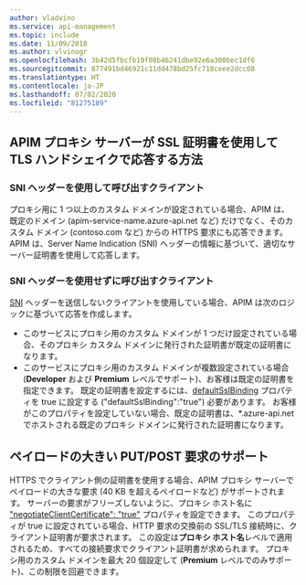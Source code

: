 ```yaml
---
author: vladvino
ms.service: api-management
ms.topic: include
ms.date: 11/09/2018
ms.author: vlvinogr
ms.openlocfilehash: 3b42d5fbcfb19f08b46241dbe92e6a300bec1df6
ms.sourcegitcommit: 877491bd46921c11dd478bd25fc718ceee2dcc08
ms.translationtype: HT
ms.contentlocale: ja-JP
ms.lasthandoff: 07/02/2020
ms.locfileid: "81275189"
---
```

## <a name="how-apim-proxy-server-responds-with-ssl-certificates-in-the-tls-handshake"></a>APIM プロキシ サーバーが SSL 証明書を使用して TLS ハンドシェイクで応答する方法

### <a name="clients-calling-with-sni-header"></a>SNI ヘッダーを使用して呼び出すクライアント
プロキシ用に 1 つ以上のカスタム ドメインが設定されている場合、APIM は、既定のドメイン (apim-service-name.azure-api.net など) だけでなく、そのカスタム ドメイン (contoso.com など) からの HTTPS 要求にも応答できます。 APIM は、Server Name Indication (SNI) ヘッダーの情報に基づいて、適切なサーバー証明書を使用して応答します。

### <a name="clients-calling-without-sni-header"></a>SNI ヘッダーを使用せずに呼び出すクライアント
[SNI](https://tools.ietf.org/html/rfc6066#section-3) ヘッダーを送信しないクライアントを使用している場合、APIM は次のロジックに基づいて応答を作成します。

* このサービスにプロキシ用のカスタム ドメインが 1 つだけ設定されている場合、そのプロキシ カスタム ドメインに発行された証明書が既定の証明書になります。
* このサービスにプロキシ用のカスタム ドメインが複数設定されている場合 (**Developer** および **Premium** レベルでサポート)、お客様は既定の証明書を指定できます。 既定の証明書を設定するには、[defaultSslBinding](https://docs.microsoft.com/rest/api/apimanagement/2019-12-01/apimanagementservice/createorupdate#hostnameconfiguration) プロパティを true に設定する ("defaultSslBinding":"true") 必要があります。 お客様がこのプロパティを設定していない場合、既定の証明書は、*.azure-api.net でホストされる既定のプロキシ ドメインに発行された証明書になります。

## <a name="support-for-putpost-request-with-large-payload"></a>ペイロードの大きい PUT/POST 要求のサポート

HTTPS でクライアント側の証明書を使用する場合、APIM プロキシ サーバーでペイロードの大きな要求 (40 KB を超えるペイロードなど) がサポートされます。 サーバーの要求がフリーズしないように、プロキシ ホスト名に ["negotiateClientCertificate": "true"](https://docs.microsoft.com/rest/api/apimanagement/2019-12-01/ApiManagementService/CreateOrUpdate#hostnameconfiguration) プロパティを設定できます。 このプロパティが true に設定されている場合、HTTP 要求の交換前の SSL/TLS 接続時に、クライアント証明書が要求されます。 この設定は**プロキシ ホスト名**レベルで適用されるため、すべての接続要求でクライアント証明書が求められます。 プロキシ用のカスタム ドメインを最大 20 個設定して (**Premium** レベルでのみサポート)、この制限を回避できます。

